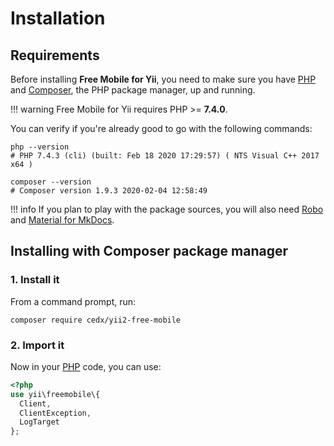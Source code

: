 # Installation

## Requirements
Before installing **Free Mobile for Yii**, you need to make sure you have [PHP](https://www.php.net)
and [Composer](https://getcomposer.org), the PHP package manager, up and running.

!!! warning
    Free Mobile for Yii requires PHP >= **7.4.0**.

You can verify if you're already good to go with the following commands:

```shell
php --version
# PHP 7.4.3 (cli) (built: Feb 18 2020 17:29:57) ( NTS Visual C++ 2017 x64 )

composer --version
# Composer version 1.9.3 2020-02-04 12:58:49
```

!!! info
    If you plan to play with the package sources, you will also need
    [Robo](https://robo.li) and [Material for MkDocs](https://squidfunk.github.io/mkdocs-material).

## Installing with Composer package manager

### 1. Install it
From a command prompt, run:

```shell
composer require cedx/yii2-free-mobile
```

### 2. Import it
Now in your [PHP](https://www.php.net) code, you can use:

```php
<?php
use yii\freemobile\{
  Client,
  ClientException,
  LogTarget
};
```
